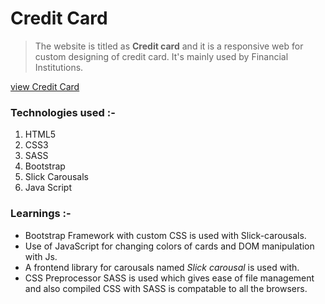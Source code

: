# Credit Card

> The website is titled as **Credit card** and it is a responsive web for custom designing of credit card. It's mainly used by Financial Institutions. 

[view Credit Card](https://credit-card-web.netlify.app/)

### Technologies used :-
1. HTML5
2. CSS3
3. SASS 
4. Bootstrap
5. Slick Carousals
6. Java Script

### Learnings :-
- Bootstrap Framework with custom CSS is used with Slick-carousals.
- Use of JavaScript for changing colors of cards and DOM manipulation with Js.
- A frontend library for carousals named *Slick carousal* is used with. 
- CSS Preprocessor SASS is used which gives ease of file management and also compiled CSS with SASS is compatable to all the browsers.